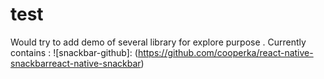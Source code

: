 # test
Would try to add demo of several library for explore purpose . Currently contains :
![snackbar-github]: (https://github.com/cooperka/react-native-snackbarreact-native-snackbar)

